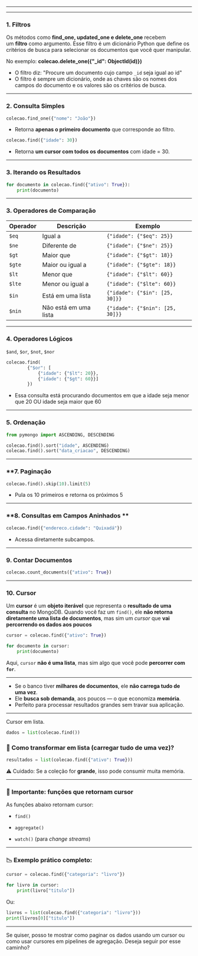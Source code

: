 
---


---
### **1. Filtros**

Os métodos como **find_one, updated_one e delete_one** recebem um **filtro** como argumento. Esse filtro é um dicionário Python que define os critérios de busca para selecionar os documentos que você quer manipular.

No exemplo: **colecao.delete_one({"_id": ObjectId(id)})**
- O filtro diz:  "Procure um documento cujo campo `_id` seja igual ao id"
- O filtro é sempre um dicionário, onde as chaves são os nomes dos campos do documento e os valores são os critérios de busca.

---

### **2. Consulta Simples**
```python
colecao.find_one({"nome": "João"})
```
- Retorna **apenas o primeiro documento** que corresponde ao filtro.

```python
colecao.find({"idade": 30})
```
- Retorna **um cursor com todos os documentos** com idade = 30.

---
### **3. Iterando os Resultados**
```python
for documento in colecao.find({"ativo": True}):
    print(documento)
```

---
###  **3. Operadores de Comparação**

| Operador | Descrição             | Exemplo                         |
| -------- | --------------------- | ------------------------------- |
| `$eq`    | Igual a               | `{"idade": {"$eq": 25}}`        |
| `$ne`    | Diferente de          | `{"idade": {"$ne": 25}}`        |
| `$gt`    | Maior que             | `{"idade": {"$gt": 18}}`        |
| `$gte`   | Maior ou igual a      | `{"idade": {"$gte": 18}}`       |
| `$lt`    | Menor que             | `{"idade": {"$lt": 60}}`        |
| `$lte`   | Menor ou igual a      | `{"idade": {"$lte": 60}}`       |
| `$in`    | Está em uma lista     | `{"idade": {"$in": [25, 30]}}`  |
| `$nin`   | Não está em uma lista | `{"idade": {"$nin": [25, 30]}}` |

---
### **4. Operadores Lógicos**

`$and`, `$or`, `$not`, `$nor`

```python
colecao.find(
		{"$or": [
			{"idade": {"$lt": 20}},
			{"idade": {"$gt": 60}}]
		})
```
- Essa consulta está procurando documentos em que a idade seja menor que 20 OU idade seja maior que 60

---
### **5. Ordenação**
```python
from pymongo import ASCENDING, DESCENDING

colecao.find().sort("idade", ASCENDING)
colecao.find().sort("data_criacao", DESCENDING)
```

---
### **7. Paginação

```python
colecao.find().skip(10).limit(5)
```
- Pula os 10 primeiros e retorna os próximos 5

---
### **8. Consultas em Campos Aninhados **
```python
colecao.find({"endereco.cidade": "Quixadá"})
```
- Acessa diretamente subcampos.

---
### **9. Contar Documentos**
```python
colecao.count_documents({"ativo": True})
```

---
### **10. Cursor**

Um **cursor** é um **objeto iterável** que representa o **resultado de uma consulta** no MongoDB. Quando você faz um `find()`, ele **não retorna diretamente uma lista de documentos**, mas sim um _cursor_ que **vai percorrendo os dados aos poucos**

```python
cursor = colecao.find({"ativo": True})

for documento in cursor:
    print(documento)
```
Aqui, `cursor` **não é uma lista**, mas sim algo que você pode **percorrer com `for`**.

---
- Se o banco tiver **milhares de documentos**, ele **não carrega tudo de uma vez**.
- Ele **busca sob demanda**, aos poucos — o que economiza **memória**.
- Perfeito para processar resultados grandes sem travar sua aplicação.

---


Cursor em lista.
```python
dados = list(colecao.find())
```


### 🔁 Como transformar em lista (carregar tudo de uma vez)?

```python
resultados = list(colecao.find({"ativo": True}))
```

⚠️ Cuidado: Se a coleção for **grande**, isso pode consumir muita memória.

---

### 📌 Importante: funções que retornam cursor

As funções abaixo retornam cursor:

- `find()`
    
- `aggregate()`
    
- `watch()` (para _change streams_)
    

---

### 📉 Exemplo prático completo:

```python
cursor = colecao.find({"categoria": "livro"})

for livro in cursor:
    print(livro["titulo"])
```

Ou:

```python
livros = list(colecao.find({"categoria": "livro"}))
print(livros[0]["titulo"])
```

---

Se quiser, posso te mostrar como paginar os dados usando um cursor ou como usar cursores em pipelines de agregação. Deseja seguir por esse caminho?